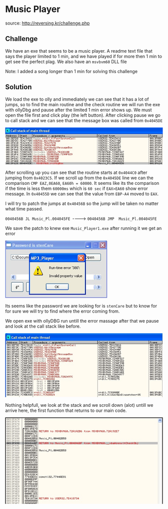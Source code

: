# Music Player
source: http://reversing.kr/challenge.php

## Challenge
We have an exe that seems to be a music player.
A readme text file that says the player limited to 1 min, and we have played if for more then 1 min to get see the perfect plag.
We also have an `msvbvm60` DLL file

Note: I added a song longer than 1 min for solving this challenge 


## Solution

We load the exe to olly and immediately we can see that it has a lot of jumps, so to find the main routine and the check routine we will run the exe with ollyDbg and pause after the limited 1 min error shows up. We must open the file first and click play (the left button).
After clicking pause we go to call stack and we can see that the message box was called from `0x4045DE`

![](call_stack.jpg)

After scrolling up you can see that the routine starts at `0x4044C0` after jumping from `0x4023C5`.
If we scroll up from the `0x4045DE` line we can the comparison `CMP EAZ,0EA60`, `EA60h = 60000`. It seems like its the comparison if the time is less them `60000ms` which is `60 sec` if `EAX>EA60` show error message.
In `0x40455D` we can see that the value from `EBP-A4` moved to `EAX`.


I will try to patch the jumps at `0x40456B` so the jump will be taken no matter what time passed.

`0040456B JL Music_Pl.004045FE `----> `0040456B JMP  Music_Pl.004045FE `

We save the patch to knew exe `Music_Player1.exe` after running it we get an error 

![](error.jpg)

Its seems like the password we are looking for is `stenCare` but to know for for sure we will try to find where the error coming from.

We open exe with ollyDBG run untill the error massage after that we pause and look at the call stack like before.

![](call_stack_error2.jpg)

Nothing helpfull, we look at the stack and we scroll down (alot) untill we arrive here, the first function that returns to our main code.

![](return_stack.jpg)

